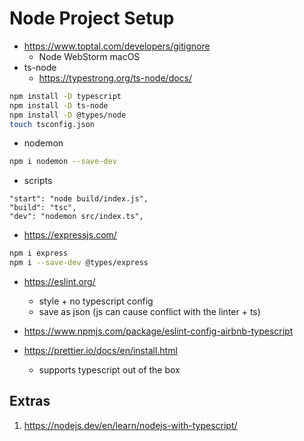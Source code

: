 # Node Project Setup

* https://www.toptal.com/developers/gitignore
	- Node WebStorm macOS
* ts-node
	- https://typestrong.org/ts-node/docs/

```bash
npm install -D typescript
npm install -D ts-node
npm install -D @types/node
touch tsconfig.json
```
* nodemon

```bash
npm i nodemon --save-dev
```

* scripts

```
"start": "node build/index.js",
"build": "tsc",
"dev": "nodemon src/index.ts",
```

* https://expressjs.com/

```bash
npm i express
npm i --save-dev @types/express
```

* https://eslint.org/
	- style + no typescript config
	- save as json (js can cause conflict with the linter + ts)

* https://www.npmjs.com/package/eslint-config-airbnb-typescript

* https://prettier.io/docs/en/install.html
	- supports typescript out of the box

## Extras

1. https://nodejs.dev/en/learn/nodejs-with-typescript/

